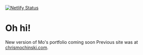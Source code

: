 [![Netlify Status](https://api.netlify.com/api/v1/badges/b5061c80-1c3e-48cf-a45e-5ea9077afaa3/deploy-status)](https://app.netlify.com/sites/chrismochinski/deploys)

# Oh hi!

New version of Mo's portfolio coming soon
Previous site was at [chrismochinski.com](https://chrismochinski.github.io/).

